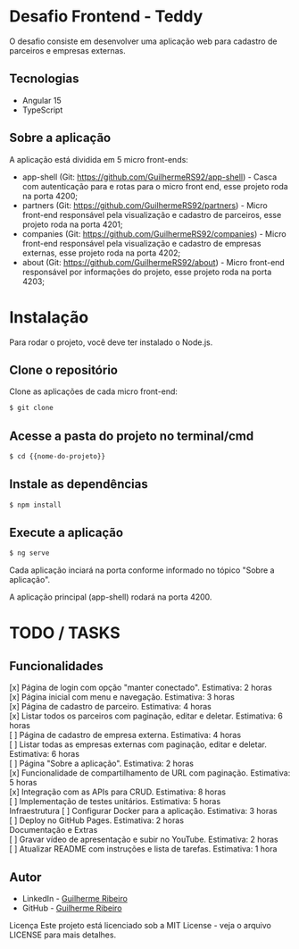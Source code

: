 
# Desafio Frontend - Teddy

O desafio consiste em desenvolver uma aplicação web para cadastro de parceiros e empresas externas.

## Tecnologias

- Angular 15
- TypeScript

## Sobre a aplicação

A aplicação está dividida em 5 micro front-ends:

- app-shell (Git: https://github.com/GuilhermeRS92/app-shell) - Casca com autenticação para e rotas para o micro front end, esse projeto roda na porta 4200;
- partners (Git: https://github.com/GuilhermeRS92/partners) - Micro front-end responsável pela visualização e cadastro de parceiros, esse projeto roda na porta 4201;
- companies (Git: https://github.com/GuilhermeRS92/companies) - Micro front-end responsável pela visualização e cadastro de empresas externas, esse projeto roda na porta 4202;
- about (Git: https://github.com/GuilhermeRS92/about) - Micro front-end responsável por informações do projeto, esse projeto roda na porta 4203;

# Instalação

Para rodar o projeto, você deve ter instalado o Node.js.

## Clone o repositório
Clone as aplicações de cada micro front-end:
```bash
$ git clone
```
## Acesse a pasta do projeto no terminal/cmd
```bash
$ cd {{nome-do-projeto}}
```

## Instale as dependências
```bash
$ npm install
```

## Execute a aplicação
```bash
$ ng serve
```

Cada aplicação inciará na porta conforme informado no tópico "Sobre a aplicação".

A aplicação principal (app-shell) rodará na porta 4200.

# TODO / TASKS

## Funcionalidades

[x] Página de login com opção "manter conectado". Estimativa: 2 horas\
[x] Página inicial com menu e navegação. Estimativa: 3 horas\
[x] Página de cadastro de parceiro. Estimativa: 4 horas\
[x] Listar todos os parceiros com paginação, editar e deletar. Estimativa: 6 horas\
[ ] Página de cadastro de empresa externa. Estimativa: 4 horas\
[ ] Listar todas as empresas externas com paginação, editar e deletar. Estimativa: 6 horas\
[ ] Página "Sobre a aplicação". Estimativa: 2 horas\
[x] Funcionalidade de compartilhamento de URL com paginação. Estimativa: 5 horas\
[x] Integração com as APIs para CRUD. Estimativa: 8 horas\
[ ] Implementação de testes unitários. Estimativa: 5 horas\
Infraestrutura [ ] Configurar Docker para a aplicação. Estimativa: 3 horas\
[ ] Deploy no GitHub Pages. Estimativa: 2 horas \
Documentação e Extras\
[ ] Gravar vídeo de apresentação e subir no YouTube. Estimativa: 2 horas\
[ ] Atualizar README com instruções e lista de tarefas. Estimativa: 1 hora

## Autor

- LinkedIn - [Guilherme Ribeiro](https://www.linkedin.com/in/guilhermeribeirosouza/)
- GitHub - [Guilherme Ribeiro](https://github.com/GuilhermeRS92)

Licença
Este projeto está licenciado sob a MIT License - veja o arquivo LICENSE para mais detalhes.